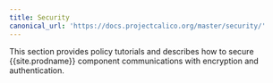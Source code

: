 ```yaml
---
title: Security
canonical_url: 'https://docs.projectcalico.org/master/security/'
---
```


This section provides policy tutorials and describes how to secure {{site.prodname}} component
communications with encryption and authentication.
